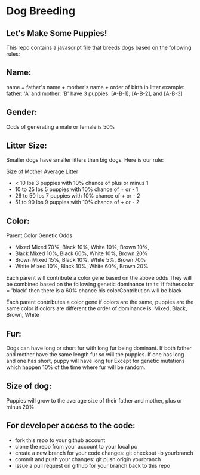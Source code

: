 Dog Breeding
============

Let's Make Some Puppies!
------------------------

This repo contains a javascript file that breeds dogs based on the following rules:

Name:
-----
  name = father's name + mother's name + order of birth in litter
  example: father: 'A' and mother: 'B' have 3 puppies:
  [A-B-1], [A-B-2], and [A-B-3]

Gender: 
-------
  Odds of generating a male or female is 50%

Litter Size:
------------
  Smaller dogs have smaller litters than big dogs. Here is our rule:

  Size of Mother   Average Litter

  - < 10 lbs        3 puppies with 10% chance of plus or minus 1
  - 10 to 25 lbs    5 puppies with 10% chance of + or - 1
  - 26 to 50 lbs    7 puppies with 10% chance of + or - 2
  - 51 to 90 lbs    9 puppies with 10% chance of + or - 2

Color:
------
  Parent Color    Genetic Odds

  - Mixed           Mixed 70%, Black 10%, White 10%, Brown 10%,
  - Black           Mixed 10%, Black 60%, White 10%, Brown 20%
  - Brown           Mixed 15%, Black 10%, White 5%,  Brown 70%
  - White           Mixed 10%, Black 10%, White 60%, Brown 20%

  Each parent will contribute a color gene based on the above odds
  They will be combined based on the following genetic dominance traits:
  if father.color = 'black' then there is a 60% chance his colorContribution will be black

  Each parent contributes a color gene
  if colors are the same, puppies are the same color
  if colors are different the order of dominance is: Mixed, Black, Brown, White

Fur:
----
  Dogs can have long or short fur with long fur being dominant.
  If both father and mother have the same length fur so will the puppies.
  If one has long and one has short, puppy will have long fur
  Except for genetic mutations which happen 10% of the time where fur will be random.

Size of dog:
------------
 Puppies will grow to the average size of their father and mother, plus or minus 20%


For developer access to the code:
---------------------------------
- fork this repo to your github account
- clone the repo from your account to your local pc
- create a new branch for your code changes: git checkout -b yourbranch
- commit and push your changes: git push origin yourbranch
- issue a pull request on github for your branch back to this repo